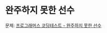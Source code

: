 # 완주하지 못한 선수

문제: [프로그래머스 코딩테스트 - 완주하지 못한 선수](https://school.programmers.co.kr/learn/courses/30/lessons/42576)
